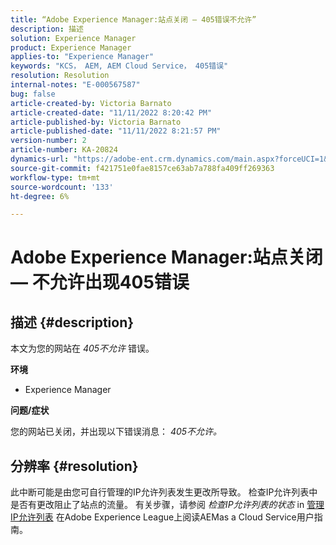 ```yaml
---
title: “Adobe Experience Manager:站点关闭 — 405错误不允许”
description: 描述
solution: Experience Manager
product: Experience Manager
applies-to: "Experience Manager"
keywords: "KCS， AEM, AEM Cloud Service， 405错误"
resolution: Resolution
internal-notes: "E-000567587"
bug: false
article-created-by: Victoria Barnato
article-created-date: "11/11/2022 8:20:42 PM"
article-published-by: Victoria Barnato
article-published-date: "11/11/2022 8:21:57 PM"
version-number: 2
article-number: KA-20824
dynamics-url: "https://adobe-ent.crm.dynamics.com/main.aspx?forceUCI=1&pagetype=entityrecord&etn=knowledgearticle&id=fecb6b4a-fe61-ed11-9561-6045bd006793"
source-git-commit: f421751e0fae8157ce63ab7a788fa409ff269363
workflow-type: tm+mt
source-wordcount: '133'
ht-degree: 6%

---
```


# Adobe Experience Manager:站点关闭 — 不允许出现405错误

## 描述 {#description}


本文为您的网站在 *405不允许* 错误。

<b>环境</b>

- Experience Manager


<b>问题/症状</b>

您的网站已关闭，并出现以下错误消息： *405不允许。*


## 分辨率 {#resolution}


此中断可能是由您可自行管理的IP允许列表发生更改所导致。 检查IP允许列表中是否有更改阻止了站点的流量。 有关步骤，请参阅 *检查IP允许列表的状态* in [管理IP允许列表](https://experienceleague.adobe.com/docs/experience-manager-cloud-service/content/implementing/using-cloud-manager/ip-allow-lists/managing-ip-allow-lists.html?lang=en) 在Adobe Experience League上阅读AEMas a Cloud Service用户指南。

